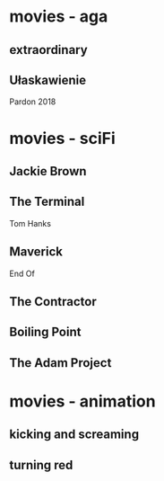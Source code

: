 
# movies - aga

## extraordinary 


## Ułaskawienie 
Pardon
2018

# movies - sciFi

## Jackie Brown

## The Terminal
Tom Hanks

## Maverick
End Of

## The Contractor

## Boiling Point



## The Adam Project

# movies - animation

## kicking and screaming

## turning red

